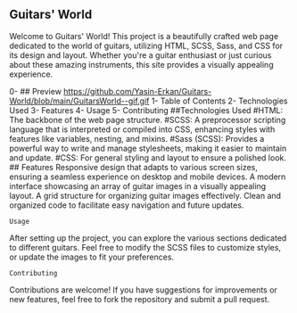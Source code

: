 ## Guitars' World
Welcome to Guitars' World! This project is a beautifully crafted web page dedicated to the world of guitars, utilizing HTML, SCSS, Sass, and CSS for its design and layout. Whether you're a guitar enthusiast or just curious about these amazing instruments, this site provides a visually appealing experience.


0- ## Preview  https://github.com/Yasin-Erkan/Guitars-World/blob/main/GuitarsWorld--gif.gif
1- Table of Contents
2- Technologies Used
3- Features
4- Usage
5- Contributing
  ##Technologies Used
#HTML: The backbone of the web page structure.
#SCSS: A preprocessor scripting language that is interpreted or compiled into CSS, enhancing styles with features like variables, nesting, and mixins.
#Sass (SCSS): Provides a powerful way to write and manage stylesheets, making it easier to maintain and update.
#CSS: For general styling and layout to ensure a polished look.
    ## Features
Responsive design that adapts to various screen sizes, ensuring a seamless experience on desktop and mobile devices.
A modern interface showcasing an array of guitar images in a visually appealing layout.
A grid structure for organizing guitar images effectively.
Clean and organized code to facilitate easy navigation and future updates.

    Usage
After setting up the project, you can explore the various sections dedicated to different guitars. Feel free to modify the SCSS files to customize styles, or update the images to fit your preferences.

    Contributing
Contributions are welcome! If you have suggestions for improvements or new features, feel free to fork the repository and submit a pull request.
